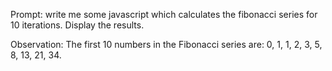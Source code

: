 Prompt: write me some javascript which calculates the fibonacci series for 10 iterations. Display the results.

Observation: The first 10 numbers in the Fibonacci series are: 0, 1, 1, 2, 3, 5, 8, 13, 21, 34.
